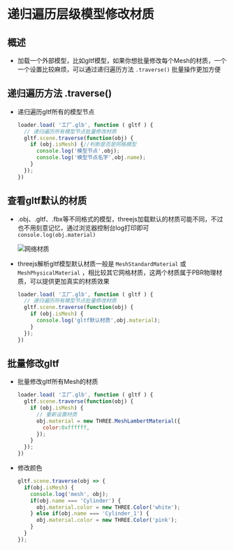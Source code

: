 # 递归遍历层级模型修改材质

## 概述

+ 加载一个外部模型，比如gltf模型，如果你想批量修改每个Mesh的材质，一个一个设置比较麻烦，可以通过递归遍历方法 `.traverse()` 批量操作更加方便

## 递归遍历方法 .traverse()

+ 递归遍历gltf所有的模型节点

  ```js
  loader.load( '工厂.glb', function ( gltf ) {
    // 递归遍历所有模型节点批量修改材质
    gltf.scene.traverse(function(obj) {
      if (obj.isMesh) {//判断是否是网格模型
        console.log('模型节点',obj);
        console.log('模型节点名字',obj.name);
      }
    });
  })
  ```

## 查看gltf默认的材质

+ .obj、.gltf、.fbx等不同格式的模型，threejs加载默认的材质可能不同，不过也不用刻意记忆，通过浏览器控制台log打印即可 `console.log(obj.material)`

  ![网络材质](./images/网络材质.jpg)

+ threejs解析gltf模型默认材质一般是 `MeshStandardMaterial` 或 `MeshPhysicalMaterial` ，相比较其它网格材质，这两个材质属于PBR物理材质，可以提供更加真实的材质效果

  ```js
  loader.load( '工厂.glb', function ( gltf ) {
    // 递归遍历所有模型节点批量修改材质
    gltf.scene.traverse(function(obj) {
      if (obj.isMesh) {
        console.log('gltf默认材质',obj.material);
      }
    });
  })
  ```

## 批量修改gltf

+ 批量修改gltf所有Mesh的材质

  ```js
  loader.load( '工厂.glb', function ( gltf ) {
    gltf.scene.traverse(function(obj) {
      if (obj.isMesh) {
        // 重新设置材质
        obj.material = new THREE.MeshLambertMaterial({
          color:0xffffff,
        });
      }
    });
  })
  ```

+ 修改颜色

  ```js
  gltf.scene.traverse(obj => {
    if(obj.isMesh) {
      console.log('mesh', obj);
      if(obj.name === 'Cylinder') {
        obj.material.color = new THREE.Color('white');
      } else if(obj.name === 'Cylinder_1') {
        obj.material.color = new THREE.Color('pink');
      }
    }
  });
  ```
